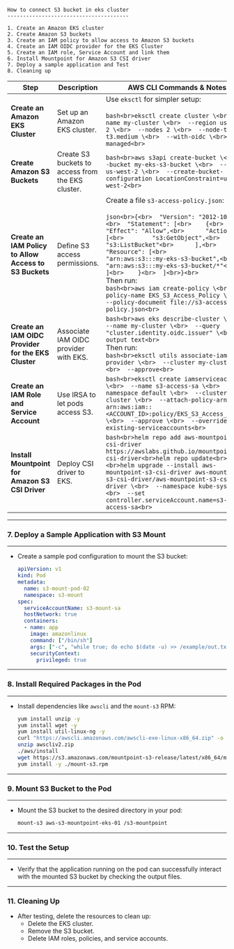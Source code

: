 
```

How to connect S3 bucket in eks cluster
---------------------------------------

1. Create an Amazon EKS cluster
2. Create Amazon S3 buckets
3. Create an IAM policy to allow access to Amazon S3 buckets
4. Create an IAM OIDC provider for the EKS Cluster
5. Create an IAM role, Service Account and link them
6. Install Mountpoint for Amazon S3 CSI driver
7. Deploy a sample application and Test
8. Cleaning up

```

| **Step** | **Description** | **AWS CLI Commands & Notes** |
|---------|------------------|------------------------------|
| **Create an Amazon EKS Cluster** | Set up an Amazon EKS cluster. | Use `eksctl` for simpler setup:<br><br>```bash<br>eksctl create cluster \<br>  --name my-cluster \<br>  --region us-west-2 \<br>  --nodes 2 \<br>  --node-type t3.medium \<br>  --with-oidc \<br>  --managed<br>``` |
| **Create Amazon S3 Buckets** | Create S3 buckets to access from the EKS cluster. | ```bash<br>aws s3api create-bucket \<br>  --bucket my-eks-s3-bucket \<br>  --region us-west-2 \<br>  --create-bucket-configuration LocationConstraint=us-west-2<br>``` |
| **Create an IAM Policy to Allow Access to S3 Buckets** | Define S3 access permissions. | Create a file `s3-access-policy.json`:<br><br>```json<br>{<br>  "Version": "2012-10-17",<br>  "Statement": [<br>    {<br>      "Effect": "Allow",<br>      "Action": [<br>        "s3:GetObject",<br>        "s3:ListBucket"<br>      ],<br>      "Resource": [<br>        "arn:aws:s3:::my-eks-s3-bucket",<br>        "arn:aws:s3:::my-eks-s3-bucket/*"<br>      ]<br>    }<br>  ]<br>}<br>```<br>Then run:<br>```bash<br>aws iam create-policy \<br>  --policy-name EKS_S3_Access_Policy \<br>  --policy-document file://s3-access-policy.json<br>``` |
| **Create an IAM OIDC Provider for the EKS Cluster** | Associate IAM OIDC provider with EKS. | ```bash<br>aws eks describe-cluster \<br>  --name my-cluster \<br>  --query "cluster.identity.oidc.issuer" \<br>  --output text<br>```<br>Then run:<br>```bash<br>eksctl utils associate-iam-oidc-provider \<br>  --cluster my-cluster \<br>  --approve<br>``` |
| **Create an IAM Role and Service Account** | Use IRSA to let pods access S3. | ```bash<br>eksctl create iamserviceaccount \<br>  --name s3-access-sa \<br>  --namespace default \<br>  --cluster my-cluster \<br>  --attach-policy-arn arn:aws:iam::<ACCOUNT_ID>:policy/EKS_S3_Access_Policy \<br>  --approve \<br>  --override-existing-serviceaccounts<br>``` |
| **Install Mountpoint for Amazon S3 CSI Driver** | Deploy CSI driver to EKS. | ```bash<br>helm repo add aws-mountpoint-s3-csi-driver https://awslabs.github.io/mountpoint-s3-csi-driver<br>helm repo update<br><br>helm upgrade --install aws-mountpoint-s3-csi-driver aws-mountpoint-s3-csi-driver/aws-mountpoint-s3-csi-driver \<br>  --namespace kube-system \<br>  --set controller.serviceAccount.name=s3-access-sa<br>``` |



---

### 7. **Deploy a Sample Application with S3 Mount**
-------------------------------------------------------

   - Create a sample pod configuration to mount the S3 bucket:
     ```yaml
     apiVersion: v1
     kind: Pod
     metadata:
       name: s3-mount-pod-02
       namespace: s3-mount
     spec:
       serviceAccountName: s3-mount-sa
       hostNetwork: true
       containers:
       - name: app
         image: amazonlinux
         command: ["/bin/sh"]
         args: ["-c", "while true; do echo $(date -u) >> /example/out.txt; sleep 5; done"]
         securityContext:
           privileged: true
     ```

---

### 8. **Install Required Packages in the Pod**
---------------------------------------------------

   - Install dependencies like `awscli` and the `mount-s3` RPM:
     ```bash
     yum install unzip -y
     yum install wget -y
     yum install util-linux-ng -y
     curl "https://awscli.amazonaws.com/awscli-exe-linux-x86_64.zip" -o "awscliv2.zip"
     unzip awscliv2.zip
     ./aws/install
     wget https://s3.amazonaws.com/mountpoint-s3-release/latest/x86_64/mount-s3.rpm
     yum install -y ./mount-s3.rpm
     ```

---

### 9. **Mount S3 Bucket to the Pod**
-------------------------------------------

   - Mount the S3 bucket to the desired directory in your pod:
     ```bash
     mount-s3 aws-s3-mountpoint-eks-01 /s3-mountpoint
     ```

---

### 10. **Test the Setup**
-----------------------------

   - Verify that the application running on the pod can successfully interact with the mounted S3 bucket by checking the output files.

---

### 11. **Cleaning Up**

   - After testing, delete the resources to clean up:
     - Delete the EKS cluster.
     - Remove the S3 bucket.
     - Delete IAM roles, policies, and service accounts.


```
